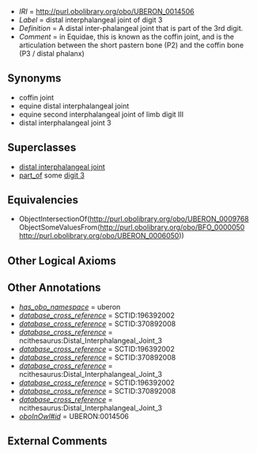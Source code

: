  * *IRI* = http://purl.obolibrary.org/obo/UBERON_0014506
 * *Label* = distal interphalangeal joint of digit 3
 * *Definition* = A distal inter-phalangeal joint that is part of the 3rd digit.
 * *Comment* = in Equidae, this is known as the coffin joint, and is the articulation between the short pastern bone (P2) and the coffin bone (P3 / distal phalanx)

## Synonyms

 * coffin joint
 * equine distal interphalangeal joint
 * equine second interphalangeal joint of limb digit III
 * distal interphalangeal joint 3

## Superclasses

 * [distal interphalangeal joint](../../UBERON/68/UBERON_0009768.md)
 * [part_of](../../BFO/50/BFO_0000050.md) some [digit 3](../../UBERON/50/UBERON_0006050.md)

## Equivalencies

 * ObjectIntersectionOf(<http://purl.obolibrary.org/obo/UBERON_0009768> ObjectSomeValuesFrom(<http://purl.obolibrary.org/obo/BFO_0000050> <http://purl.obolibrary.org/obo/UBERON_0006050>))

## Other Logical Axioms


## Other Annotations

 * *[has_obo_namespace](../../ce/oboInOwl#hasOBONamespace.md)* = uberon
 * *[database_cross_reference](../../ef/oboInOwl#hasDbXref.md)* = SCTID:196392002
 * *[database_cross_reference](../../ef/oboInOwl#hasDbXref.md)* = SCTID:370892008
 * *[database_cross_reference](../../ef/oboInOwl#hasDbXref.md)* = ncithesaurus:Distal_Interphalangeal_Joint_3
 * *[database_cross_reference](../../ef/oboInOwl#hasDbXref.md)* = SCTID:196392002
 * *[database_cross_reference](../../ef/oboInOwl#hasDbXref.md)* = SCTID:370892008
 * *[database_cross_reference](../../ef/oboInOwl#hasDbXref.md)* = ncithesaurus:Distal_Interphalangeal_Joint_3
 * *[database_cross_reference](../../ef/oboInOwl#hasDbXref.md)* = SCTID:196392002
 * *[database_cross_reference](../../ef/oboInOwl#hasDbXref.md)* = SCTID:370892008
 * *[database_cross_reference](../../ef/oboInOwl#hasDbXref.md)* = ncithesaurus:Distal_Interphalangeal_Joint_3
 * *[oboInOwl#id](../../id/oboInOwl#id.md)* = UBERON:0014506

## External Comments

